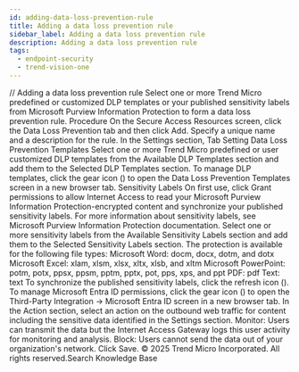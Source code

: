 ```yaml
---
id: adding-data-loss-prevention-rule
title: Adding a data loss prevention rule
sidebar_label: Adding a data loss prevention rule
description: Adding a data loss prevention rule
tags:
  - endpoint-security
  - trend-vision-one
---
```


/*<![CDATA[*/ $('#title').html($('meta[name=map-description]').attr('content')); /*]]>*/ Adding a data loss prevention rule Select one or more Trend Micro predefined or customized DLP templates or your published sensitivity labels from Microsoft Purview Information Protection to form a data loss prevention rule. Procedure On the Secure Access Resources screen, click the Data Loss Prevention tab and then click Add. Specify a unique name and a description for the rule. In the Settings section, Tab Setting Data Loss Prevention Templates Select one or more Trend Micro predefined or user customized DLP templates from the Available DLP Templates section and add them to the Selected DLP Templates section. To manage DLP templates, click the gear icon () to open the Data Loss Prevention Templates screen in a new browser tab. Sensitivity Labels On first use, click Grant permissions to allow Internet Access to read your Microsoft Purview Information Protection-encrypted content and synchronize your published sensitivity labels. For more information about sensitivity labels, see Microsoft Purview Information Protection documentation. Select one or more sensitivity labels from the Available Sensitivity Labels section and add them to the Selected Sensitivity Labels section. The protection is available for the following file types: Microsoft Word: docm, docx, dotm, and dotx Microsoft Excel: xlam, xlsm, xlsx, xltx, xlsb, and xltm Microsoft PowerPoint: potm, potx, ppsx, ppsm, pptm, pptx, pot, pps, xps, and ppt PDF: pdf Text: text To synchronize the published sensitivity labels, click the refresh icon (). To manage Microsoft Entra ID permissions, click the gear icon () to open the Third-Party Integration → Microsoft Entra ID screen in a new browser tab. In the Action section, select an action on the outbound web traffic for content including the sensitive data identified in the Settings section. Monitor: Users can transmit the data but the Internet Access Gateway logs this user activity for monitoring and analysis. Block: Users cannot send the data out of your organization's network. Click Save. © 2025 Trend Micro Incorporated. All rights reserved.Search Knowledge Base